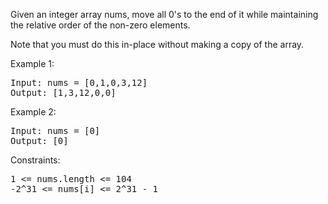 Given an integer array nums, move all 0's to the end of it while maintaining the relative order of the non-zero elements.

Note that you must do this in-place without making a copy of the array.

 

Example 1:
<pre>
Input: nums = [0,1,0,3,12]
Output: [1,3,12,0,0]
</pre>

Example 2:
<pre>
Input: nums = [0]
Output: [0]
</pre>
 

Constraints:

<pre>
1 <= nums.length <= 104
-2^31 <= nums[i] <= 2^31 - 1
</pre>
